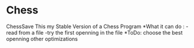 # Chess
ChessSave
This my Stable Version of a Chess Program 
*What it can do : 
-read from a file
-try the first openning in the file 
*ToDo:
choose the best openning
other optimizations
